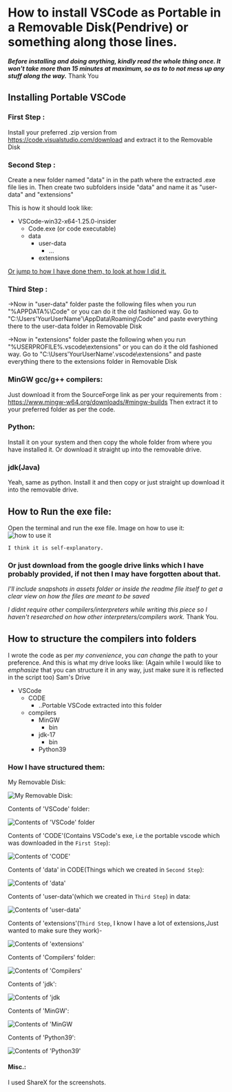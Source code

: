 # How to install VSCode as Portable in a Removable Disk(Pendrive) or something along those lines.

***Before installing and doing anything, kindly read the whole thing once. It won't take more than 15 minutes at maximum, so as to to not mess up any stuff along the way.*** Thank You

## Installing Portable VSCode
### First Step : 
Install your preferred .zip version from https://code.visualstudio.com/download and extract it to the Removable Disk


### Second Step :
Create a new folder named "data" in  in the path where the extracted .exe file lies in.
Then create two subfolders inside "data" and name it as "user-data" and "extensions"

This is how it should look like:
* VSCode-win32-x64-1.25.0-insider
    * Code.exe (or code executable)
    * data
       * user-data
          * ...
       * extensions
 
[Or jump to how I have done them, to look at how I did it.](##How-to-structure-the-compilers-into-folders)


### Third Step :
->Now in "user-data" folder paste the following files when you run "%APPDATA%\Code" or you can do it the old fashioned way. 
Go to "C:\Users\'YourUserName'\AppData\Roaming\Code" and paste everything there to the user-data folder in Removable Disk

->Now in "extensions" folder paste the following when you run "%USERPROFILE%\.vscode\extensions" or you can do it the old fashioned way. 
Go to "C:\Users\'YourUserName'\.vscode\extensions" and paste everything there to the extensions folder in Removable Disk


### MinGW gcc/g++ compilers:
Just download it from the SourceForge link as per your requirements from : https://www.mingw-w64.org/downloads/#mingw-builds
Then extract it to your preferred folder as per the code.

### Python:
Install it on your system and then copy the whole folder from where you have installed it. Or download it straight up into the removable drive.

### jdk(Java)
Yeah, same as python. Install it and then copy or just straight up download it into the removable drive.


## How to Run the exe file:
Open the terminal and run the exe file.
Image on how to use it:
![how to use it](/assets/Screenshots/exefile.png)

`I think it is self-explanatory.`


### Or just download from the google drive links which I have probably provided, if not then I may have forgotten about that.


*I'll include snapshots in assets folder or inside the readme file itself to get a clear view on how the files are meant to be saved*

*I didnt require other compilers/interpreters while writing this piece so I haven't researched on how other interpreters/compilers work.* Thank You.

## How to structure the compilers into folders
I wrote the code as per *my convenience*, you *can change* the path to your preference.
And this is what my drive looks like:
(Again while I would like to *emphasize* that you can structure it in any way, just make sure it is reflected in the script too)
Sam's Drive
* VSCode
    * CODE
       * ..Portable VSCode extracted into this folder
    * compilers
       * MinGW
          * bin
       * jdk-17
          * bin
       * Python39


### How I have structured them:
My Removable Disk:

![My Removable Disk:](/assets/Screenshots/1.Drive.png)


Contents of 'VSCode' folder:

![Contents of 'VSCode' folder](/assets/Screenshots/2.0.VSCode.png)


Contents of 'CODE'(Contains VSCode's exe, i.e the portable vscode which was downloaded in the `First Step`):

![Contents of 'CODE'](/assets/Screenshots/2.1.0.CODE.png)


Contents of 'data' in CODE(Things which we created in `Second Step`):

![Contents of 'data'](/assets/Screenshots/2.1.1.0.VSCode_data.png)

Contents of 'user-data'(which we created in `Third Step`) in data:

![Contents of 'user-data'](/assets/Screenshots/2.1.1.1.data_user-data.png)


Contents of 'extensions'(`Third Step`, I know I have a lot of extensions,Just wanted to make sure they work)-

![Contents of 'extensions'](/assets/Screenshots/2.1.1.2.Code_Extensions.png)


Contents of 'Compilers' folder:

![Contents of 'Compilers'](/assets/Screenshots/2.2.0.Compilers.png)


Contents of 'jdk':

![Contents of 'jdk](/assets/Screenshots/2.2.1.jdk.png)


Contents of 'MinGW':

![Contents of 'MinGW](/assets/Screenshots/2.2.2.MinGW.png)


Contents of 'Python39':

![Contents of 'Python39'](/assets/Screenshots/2.2.3.Python.png)


#### Misc.:
I used ShareX for the screenshots.
